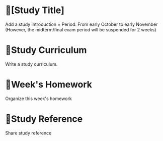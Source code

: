 # 📕[Study Title]
Add a study introduction
= Period: From early October to early November (However, the midterm/final exam period will be suspended for 2 weeks)
# 📝Study Curriculum
Write a study curriculum.

# 📅Week's Homework
Organize this week's homework

# 📑Study Reference
Share study reference


